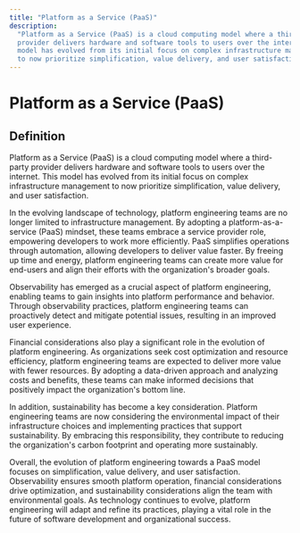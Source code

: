 ```yaml
---
title: "Platform as a Service (PaaS)"
description:
  "Platform as a Service (PaaS) is a cloud computing model where a third-party
  provider delivers hardware and software tools to users over the internet. This
  model has evolved from its initial focus on complex infrastructure management
  to now prioritize simplification, value delivery, and user satisfaction."
---
```


# Platform as a Service (PaaS)

## Definition

Platform as a Service (PaaS) is a cloud computing model where a third-party
provider delivers hardware and software tools to users over the internet. This
model has evolved from its initial focus on complex infrastructure management to
now prioritize simplification, value delivery, and user satisfaction.

In the evolving landscape of technology, platform engineering teams are no
longer limited to infrastructure management. By adopting a platform-as-a-service
(PaaS) mindset, these teams embrace a service provider role, empowering
developers to work more efficiently. PaaS simplifies operations through
automation, allowing developers to deliver value faster. By freeing up time and
energy, platform engineering teams can create more value for end-users and align
their efforts with the organization's broader goals.

Observability has emerged as a crucial aspect of platform engineering, enabling
teams to gain insights into platform performance and behavior. Through
observability practices, platform engineering teams can proactively detect and
mitigate potential issues, resulting in an improved user experience.

Financial considerations also play a significant role in the evolution of
platform engineering. As organizations seek cost optimization and resource
efficiency, platform engineering teams are expected to deliver more value with
fewer resources. By adopting a data-driven approach and analyzing costs and
benefits, these teams can make informed decisions that positively impact the
organization's bottom line.

In addition, sustainability has become a key consideration. Platform engineering
teams are now considering the environmental impact of their infrastructure
choices and implementing practices that support sustainability. By embracing
this responsibility, they contribute to reducing the organization's carbon
footprint and operating more sustainably.

Overall, the evolution of platform engineering towards a PaaS model focuses on
simplification, value delivery, and user satisfaction. Observability ensures
smooth platform operation, financial considerations drive optimization, and
sustainability considerations align the team with environmental goals. As
technology continues to evolve, platform engineering will adapt and refine its
practices, playing a vital role in the future of software development and
organizational success.
